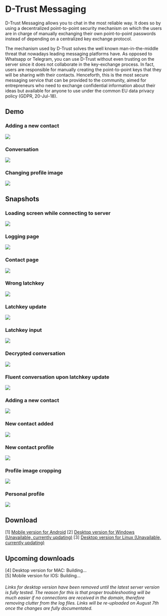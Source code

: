 # D-Trust Messaging
D-Trust Messaging allows you to chat in the most reliable way. It does so by using a decentralized point-to-point security mechanism on which the users are in charge of manually exchanging their own point-to-point passwords instead of depending on a centralized key exchange protocol.

The mechanism used by D-Trust solves the well known man-in-the-middle threat that nowadays leading messaging platforms have. As opposed to Whatsapp or Telegram, you can use D-Trust without even trusting on the server since it does not collaborate in the key-exchange process. In fact, users are responsible for manually creating the point-to-point keys that they will be sharing with their contacts. Henceforth, this is the most secure messaging service that can be provided to the community, aimed for entrepreneurs who need to exchange confidential information about their ideas but available for anyone to use under the common EU data privacy policy (GDPR, 20-Jul-18).

## Demo

### Adding a new contact
![](d_trust_images/add_contact.gif)

### Conversation
![](d_trust_images/conversation.gif)

### Changing profile image
![](d_trust_images/change_image.gif)

## Snapshots

### Loading screen while connecting to server
![](d_trust_images/1_loading_screen.png)

### Logging page
![](d_trust_images/2_login_screen.png)

### Contact page
![](d_trust_images/3_contacts_view.png)

### Wrong latchkey
![](d_trust_images/4_wrong_latchkey.png)

### Latchkey update
![](d_trust_images/5_latchkey_box.png)

### Latchkey input
![](d_trust_images/6_introducing_latchkey.png)

### Decrypted conversation
![](d_trust_images/7_correct_latchkey.png)

### Fluent conversation upon latchkey update
![](d_trust_images/7_reply.png)

### Adding a new contact
![](d_trust_images/10_new_contact.png)

### New contact added
![](d_trust_images/11_new_contact_page.png)

### New contact profile
![](d_trust_images/12_new_contact_profile.png)

### Profile image cropping
![](d_trust_images/13_image_processing.png)

### Personal profile
![](d_trust_images/14_personal_profile.png)

## Download
[1] [Mobile version for Android](https://play.google.com/store/apps/details?id=org.qtproject.example.EncrypTalkBeta3)  [2] [Desktop version for Windows (Unavailable, currently updating)]()  [3] [Desktop version for Linux (Unavailable, currently updating)]()  
## Upcoming downloads
[4] Desktop version for MAC: Building...  
[5] Mobile version for IOS: Building...

###### Links for desktop version have been removed until the latest server version is fully tested. The reason for this is that proper troubleshooting will be much easier if no connections are received in the domain, therefore removing clutter from the log files. Links will be re-uploaded on August 7th once the changes are fully documentated.
